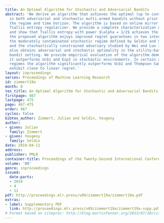 ```yaml
---
title: An Optimal Algorithm for Stochastic and Adversarial Bandits
abstract: 'We derive an algorithm that achieves the optimal (up to constants) pseudo-regret
  in both adversarial and stochastic multi-armed bandits without prior knowledge of
  the regime and time horizon. The algorithm is based on online mirror descent with
  Tsallis entropy regularizer. We provide a complete characterization of such algorithms
  and show that Tsallis entropy with power $\alpha = 1/2$ achieves the goal. In addition,
  the proposed algorithm enjoys improved regret guarantees in two intermediate regimes:
  the moderately contaminated stochastic regime defined by Seldin and Slivkins [22]
  and the stochastically constrained adversary studied by Wei and Luo [26]. The algorithm
  also obtains adversarial and stochastic optimality in the utility-based dueling
  bandit setting. We provide empirical evaluation of the algorithm demonstrating that
  it outperforms Ucb1 and Exp3 in stochastic environments. In certain adversarial
  regimes the algorithm significantly outperforms Ucb1 and Thompson Sampling, which
  exhibit close to linear regret.'
layout: inproceedings
series: Proceedings of Machine Learning Research
id: zimmert19a
month: 0
tex_title: An Optimal Algorithm for Stochastic and Adversarial Bandits
firstpage: 467
lastpage: 475
page: 467-475
order: 467
cycles: false
bibtex_author: Zimmert, Julian and Seldin, Yevgeny
author:
- given: Julian
  family: Zimmert
- given: Yevgeny
  family: Seldin
date: 2019-04-11
address: 
publisher: PMLR
container-title: Proceedings of the Twenty-Second International Conference on Artificial Intelligence and Statistics
volume: '89'
genre: inproceedings
issued:
  date-parts:
  - 2019
  - 4
  - 11
pdf: http://proceedings.mlr.press/v89/zimmert19a/zimmert19a.pdf
extras:
- label: Supplementary PDF
  link: http://proceedings.mlr.press/v89/zimmert19a/zimmert19a-supp.pdf
# Format based on citeproc: http://blog.martinfenner.org/2013/07/30/citeproc-yaml-for-bibliographies/
---
```

